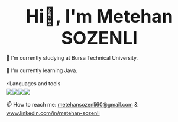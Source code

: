### <p align="center"><font size="12">Hi👋, I'm Metehan SOZENLI</font></p>
 🔭 I’m currently studying at Bursa Technical University.
 <br><br>
 🌱 I’m currently learning Java.
 <br><br>
 ⚡Languages and tools
 <br>
 <img src="https://img.icons8.com/fluency/36/000000/c.png"/><img src="https://img.icons8.com/stickers/36/000000/python.png"/><img src="https://img.icons8.com/color/36/000000/java-coffee-cup-logo--v1.png"/><img src="https://img.icons8.com/color/36/000000/adobe-photoshop--v1.png"/>
 <br><br>
 📫 How to reach me: metehansozenli60@gmail.com & www.linkedin.com/in/metehan-sozenli
 <br>
<!--
**metehansozenli/metehansozenli** is a ✨ _special_ ✨ repository because its `README.md` (this file) appears on your GitHub profile.

Here are some ideas to get you started:

- 🔭 I’m currently working on ...
-
- 👯 I’m looking to collaborate on ...
- 🤔 I’m looking for help with ...
- 💬 Ask me about ...
- 
- 😄 Pronouns: ...
- ⚡ Fun fact: ...
-->
